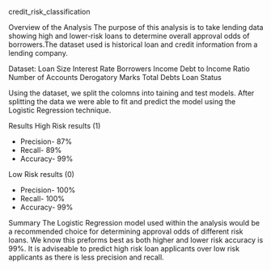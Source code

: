 credit_risk_classification 

Overview of the Analysis
The purpose of this analysis is to take lending data showing high and lower-risk loans to determine overall approval odds of borrowers.The dataset used is historical loan and credit information from a lending company. 
  
  Dataset: 
    Loan Size
    Interest Rate
    Borrowers Income 
    Debt to Income Ratio 
    Number of Accounts
    Derogatory Marks 
    Total Debts 
    Loan Status

Using the dataset, we split the colomns into taining and test models. After splitting the data we were able to fit and predict the model using the Logistic Regression technique.

Results
High Risk results (1)

* Precision- 87%
* Recall- 89%
* Accuracy- 99%
  
Low Risk results (0)

* Precision- 100%
* Recall- 100%
* Accuracy- 99%

Summary
The Logistic Regression model used within the analysis would be a recommended choice for determining approval odds of different risk loans. We know this preforms best as both higher and lower risk accuracy is 99%. It is adviseable to predict high risk loan applicants over low risk applicants as there is less precision and recall. 
